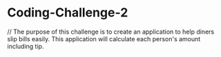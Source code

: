 # Coding-Challenge-2
// The purpose of this challenge is to create an application to help diners slip bills easily.  This application will calculate each person's amount including tip. 